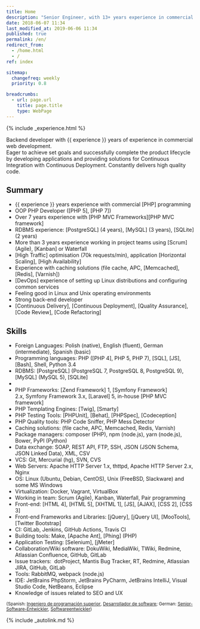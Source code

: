 ```yaml
---
title: Home
description: "Senior Engineer, with 13+ years experience in commercial web development"
date: 2018-06-07 11:34
last_modified_at: 2019-06-06 11:34
published: true
permalink: /en/
redirect_from:
  - /home.html
  - /
ref: index

sitemap:
  changefreq: weekly
  priority: 0.8

breadcrumbs:
  - url: page.url
    title: page.title
    type: WebPage
---
```


{% include _experience.html %}
<!-- # Senior Engineer -->

Backend developer with {{ experience }} years of experience in commercial web development.<br/>
Eager to achieve set goals and successfully complete the product lifecycle by developing applications and providing solutions for Continuous Integration with Continuous Deployment. Constantly delivers high quality code.<br/>

## Summary

  - {{ experience }} years experience with commercial [PHP] programming
  - OOP PHP Developer ([PHP 5], [PHP 7])
  - Over 7 years experience with [PHP MVC Frameworks][PHP MVC framework]
  - RDBMS experience: [PostgreSQL] (4 years), [MySQL] (3 years), [SQLite] (2 years)
  - More than 3 years experience working in project teams using [Scrum] (Agile), [Kanban] or Waterfall
  - [High Traffic] optimisation (70k requests/min), application [Horizontal Scaling], [High Availability]
  - Experience with caching solutions (file cache, APC, [Memcached], [Redis], [Varnish])
  - [DevOps] experience of setting up Linux distributions and configuring common services
  - Feeling good in Linux and Unix operating environments
  - Strong back-end developer
  - [Continuous Delivery], [Continuous Deployment], [Quality Assurance], [Code Review], [Code Refactoring]

## Skills
  - Foreign Languages: Polish (native), English (fluent), German (intermediate), Spanish (basic)
  - Programming languages: PHP ([PHP 4], PHP 5, PHP 7), [SQL], [JS], [Bash], Shell, Python 3.4
  - RDBMS: [PostgreSQL] (PostgreSQL 7, PostgreSQL 8, PostgreSQL 9), [MySQL] (MySQL 5), [SQLite]
  - [NoSQL]: [MongoDB], [ElasticSearch]
  - PHP Frameworks: [Zend Framework] 1, [Symfony Framework] 2.x, Symfony Framework 3.x, [Laravel] 5, in-house [PHP MVC framework]
  - PHP Templating Engines: [Twig], [Smarty]
  - PHP Testing Tools: [PHPUnit], [Behat], [PHPSpec], [Codeception]
  - PHP Quality tools: PHP Code Sniffer, PHP Mess Detector
  - Caching solutions: (file cache, APC, Memcached, Redis, Varnish)
  - Package managers: composer (PHP), npm (node.js), yarn (node.js), Bower, PyPI (Python)
  - Data exchange: SOAP, REST API, FTP, SSH, JSON (JSON Schema, JSON Linked Data), XML, CSV
  - VCS: Git, Mercurial (hg), SVN, CVS
  - Web Servers: Apache HTTP Server 1.x, thttpd, Apache HTTP Server 2.x, Nginx
  - OS: Linux (Ubuntu, Debian, CentOS), Unix (FreeBSD, Slackware) and some MS Windows
  - Virtualization: Docker, Vagrant, VirtualBox
  - Working in team: Scrum (Agile), Kanban, Waterfall, Pair programming
  - Front-end: [HTML 4], [HTML 5], [XHTML 1], [JS], [AJAX], [CSS 2], [CSS 3]
  - Front-end Frameworks and Libraries: [jQuery], [jQuery UI], [MooTools], [Twitter Bootstrap]
  - CI: GitLab, Jenkins, GitHub Actions, Travis CI
  - Building tools: Make, [Apache Ant], [Phing] (PHP)
  - Application Testing: [Selenium], [jMeter]
  - Collaboration/Wiki software: DokuWiki, MediaWiki, TWiki, Redmine, Atlassian Confluence, GitHub, GitLab
  - Issue trackers:  dotProject, Mantis Bug Tracker, RT, Redmine, Atlassian JIRA, GitHub, GitLab
  - Tools: RabbitMQ, webpack (node.js)
  - IDE: JetBrains PhpStorm, JetBrains PyCharm, JetBrains IntelliJ, Visual Studio Code, NetBeans, Eclipse
  - Knowledge of issues related to SEO and UX

<p><small>(Spanish: <a href="/es/" title="Ingeniero de programación superior" lang="es">Ingeniero de programación superior</a>, <a href="/es/" title="Desarrollador de software" lang="es">Desarrollador de software</a>; German: <a href="/de/" title="Senior-Software-Entwickler" lang="de">Senior-Software-Entwickler</a>, <a href="/de/" title="Softwareentwickler" lang="de">Softwareentwickler</a>)</small></p>

{% include _autolink.md %}